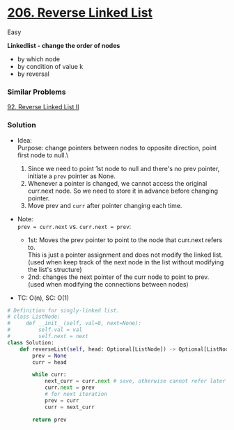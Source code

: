# [206. Reverse Linked List](https://leetcode.com/problems/reverse-linked-list/description/)

Easy

**Linkedlist - change the order of nodes**
- by which node
- by condition of value k
- by reversal

### Similar Problems
[92. Reverse Linked List II](https://leetcode.com/problems/reverse-linked-list-ii/description/?envType=study-plan-v2&envId=top-interview-150)
  
### Solution
- Idea:\
  Purpose: change pointers between nodes to opposite direction, point first node to null.\
  1. Since we need to point 1st node to null and there's no prev pointer, initiate a `prev` pointer as None.
  2. Whenever a pointer is changed, we cannot access the original curr.next node. So we need to store it in advance before changing pointer.
  3. Move prev and `curr` after pointer changing each time.
- Note:\
  `prev = curr.next` vs. `curr.next = prev`:
    - 1st: Moves the prev pointer to point to the node that curr.next refers to. \
      This is just a pointer assignment and does not modify the linked list.\
     (used when keep track of the next node in the list without modifying the list's structure)
    - 2nd: changes the next pointer of the curr node to point to prev. \
     (used when modifying the connections between nodes)
   
- TC: O(n), SC: O(1)
  
```python
# Definition for singly-linked list.
# class ListNode:
#     def __init__(self, val=0, next=None):
#         self.val = val
#         self.next = next
class Solution:
    def reverseList(self, head: Optional[ListNode]) -> Optional[ListNode]:
        prev = None
        curr = head

        while curr:
            next_curr = curr.next # save, otherwise cannot refer later
            curr.next = prev
            # for next iteration
            prev = curr
            curr = next_curr

        return prev
```
